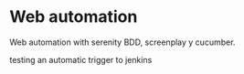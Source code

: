 # Web automation

Web automation with serenity BDD, screenplay y cucumber.

testing an automatic trigger to jenkins 

